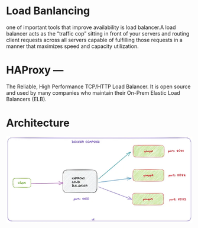 # Load Banlancing 
one of important tools that improve availability is load balancer.A load balancer acts as the “traffic cop” sitting in front of your servers and routing client requests across all servers capable of fulfilling those requests in a manner that maximizes speed and capacity utilization.

# HAProxy — 
The Reliable, High Performance TCP/HTTP Load Balancer. It is open source and used by many companies who maintain their On-Prem Elastic Load Balancers (ELB).


# Architecture 
![alt](images/1_QFaNFO8oXl3zNK7-oQm6cQ.webp)
